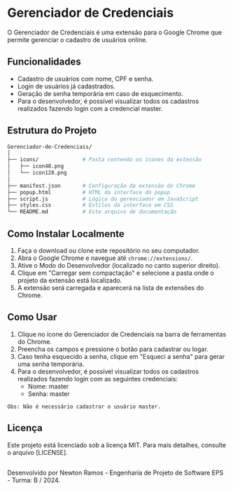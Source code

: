 # Gerenciador de Credenciais

O Gerenciador de Credenciais é uma extensão para o Google Chrome que permite gerenciar o cadastro de usuários online.

## Funcionalidades
- Cadastro de usuários com nome, CPF e senha.
- Login de usuários já cadastrados.
- Geração de senha temporária em caso de esquecimento.
- Para o desenvolvedor, é possível visualizar todos os cadastros realizados fazendo login com a credencial master.

## Estrutura do Projeto
```bash
Gerenciador-de-Credenciais/
│
├── icons/              # Pasta contendo os ícones da extensão
│   ├── icon48.png
│   └── icon128.png
│
├── manifest.json       # Configuração da extensão do Chrome
├── popup.html          # HTML da interface do popup
├── script.js           # Lógica do gerenciador em JavaScript
├── styles.css          # Estilos da interface em CSS
└── README.md           # Este arquivo de documentação
```
## Como Instalar Localmente
1. Faça o download ou clone este repositório no seu computador.
2. Abra o Google Chrome e navegue até `chrome://extensions/`.
3. Ative o Modo do Desenvolvedor (localizado no canto superior direito).
4. Clique em "Carregar sem compactação" e selecione a pasta onde o projeto da extensão está localizado.
5. A extensão será carregada e aparecerá na lista de extensões do Chrome.

## Como Usar
1. Clique no ícone do Gerenciador de Credenciais na barra de ferramentas do Chrome.
2. Preencha os campos e pressione o botão para cadastrar ou logar.
3. Caso tenha esquecido a senha, clique em "Esqueci a senha" para gerar uma senha temporária.
4. Para o desenvolvedor, é possível visualizar todos os cadastros realizados fazendo login com as seguintes credenciais:
   - Nome: master
   - Senha: master

```Obs: Não é necessário cadastrar o usuário master.```

## Licença
Este projeto está licenciado sob a licença MIT. Para mais detalhes, consulte o arquivo [LICENSE].
##
Desenvolvido por Newton Ramos - Engenharia de Projeto de Software EPS -  Turma: B / 2024.
